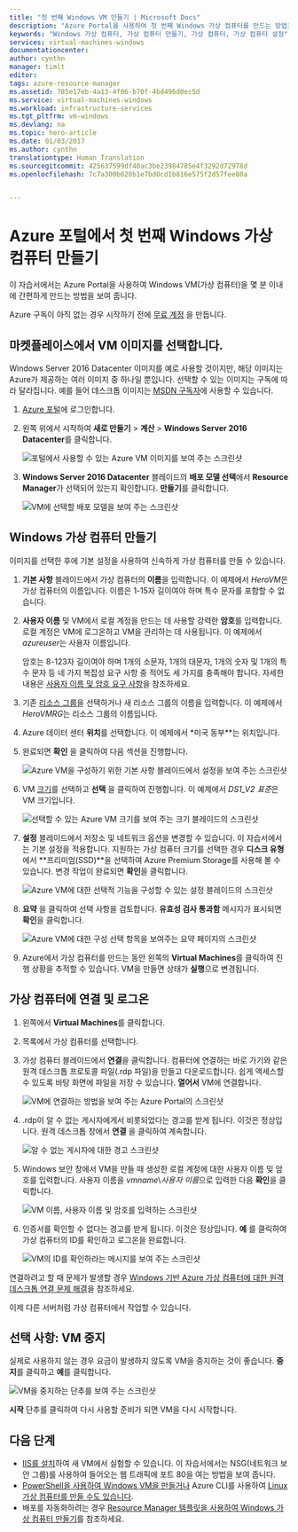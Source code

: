 ```yaml
---
title: "첫 번째 Windows VM 만들기 | Microsoft Docs"
description: "Azure Portal을 사용하여 첫 번째 Windows 가상 컴퓨터를 만드는 방법을 알아봅니다."
keywords: "Windows 가상 컴퓨터, 가상 컴퓨터 만들기, 가상 컴퓨터, 가상 컴퓨터 설정"
services: virtual-machines-windows
documentationcenter: 
author: cynthn
manager: timlt
editor: 
tags: azure-resource-manager
ms.assetid: 785e17eb-4a13-4f06-b70f-4bd496d0ec5d
ms.service: virtual-machines-windows
ms.workload: infrastructure-services
ms.tgt_pltfrm: vm-windows
ms.devlang: na
ms.topic: hero-article
ms.date: 01/03/2017
ms.author: cynthn
translationtype: Human Translation
ms.sourcegitcommit: 425637599df40ac3be23984785e4f3292d72978d
ms.openlocfilehash: 7c7a300b620b1e7bd0cd1b816e575f2d57fee80a


---
```

# <a name="create-your-first-windows-virtual-machine-in-the-azure-portal"></a>Azure 포털에서 첫 번째 Windows 가상 컴퓨터 만들기
이 자습서에서는 Azure Portal을 사용하여 Windows VM(가상 컴퓨터)을 몇 분 이내에 간편하게 만드는 방법을 보여 줍니다.  

Azure 구독이 아직 없는 경우 시작하기 전에 [무료 계정](https://azure.microsoft.com/free/) 을 만듭니다.

## <a name="choose-the-vm-image-from-the-marketplace"></a>마켓플레이스에서 VM 이미지를 선택합니다.
Windows Server 2016 Datacenter 이미지를 예로 사용할 것이지만, 해당 이미지는 Azure가 제공하는 여러 이미지 중 하나일 뿐입니다. 선택할 수 있는 이미지는 구독에 따라 달라집니다. 예를 들어 데스크톱 이미지는 [MSDN 구독자](https://azure.microsoft.com/pricing/member-offers/msdn-benefits-details/?WT.mc_id=A261C142F)에 사용할 수 있습니다.

1. [Azure 포털](https://portal.azure.com)에 로그인합니다.
2. 왼쪽 위에서 시작하여 **새로 만들기** > **계산** > **Windows Server 2016 Datacenter**를 클릭합니다.
   
    ![포털에서 사용할 수 있는 Azure VM 이미지를 보여 주는 스크린샷](./media/virtual-machines-windows-hero-tutorial/marketplace-new.png)
3. **Windows Server 2016 Datacenter** 블레이드의 **배포 모델 선택**에서 **Resource Manager**가 선택되어 있는지 확인합니다. **만들기**를 클릭합니다.
   
    ![VM에 선택할 배포 모델을 보여 주는 스크린샷](./media/virtual-machines-windows-hero-tutorial/deployment-model.png)

## <a name="create-the-windows-virtual-machine"></a>Windows 가상 컴퓨터 만들기
이미지를 선택한 후에 기본 설정을 사용하여 신속하게 가상 컴퓨터를 만들 수 있습니다.

1. **기본 사항** 블레이드에서 가상 컴퓨터의 **이름**을 입력합니다. 이 예제에서 *HeroVM*은 가상 컴퓨터의 이름입니다. 이름은 1-15자 길이여야 하며 특수 문자를 포함할 수 없습니다.
2. **사용자 이름** 및 VM에서 로컬 계정을 만드는 데 사용할 강력한 **암호**를 입력합니다. 로컬 계정은 VM에 로그온하고 VM을 관리하는 데 사용됩니다. 이 예제에서 *azureuser*는 사용자 이름입니다.
   
    암호는 8-123자 길이여야 하며 1개의 소문자, 1개의 대문자, 1개의 숫자 및 1개의 특수 문자 등 네 가지 복잡성 요구 사항 중 적어도 세 가지를 충족해야 합니다. 자세한 내용은 [사용자 이름 및 암호 요구 사항](virtual-machines-windows-faq.md#what-are-the-username-requirements-when-creating-a-vm)을 참조하세요.

3. 기존 [리소스 그룹](../azure-resource-manager/resource-group-overview.md#resource-groups)을 선택하거나 새 리소스 그룹의 이름을 입력합니다. 이 예제에서 *HeroVMRG*는 리소스 그룹의 이름입니다.

4. Azure 데이터 센터 **위치**를 선택합니다. 이 예제에서 *미국 동부**는 위치입니다. 

4. 완료되면 **확인** 을 클릭하여 다음 섹션을 진행합니다. 
   
    ![Azure VM을 구성하기 위한 **기본 사항** 블레이드에서 설정을 보여 주는 스크린샷](./media/virtual-machines-windows-hero-tutorial/basics-blade.png)
5. VM [크기](virtual-machines-windows-sizes.md?toc=%2fazure%2fvirtual-machines%2fwindows%2ftoc.json)를 선택하고 **선택** 을 클릭하여 진행합니다. 이 예제에서 *DS1_V2 표준*은 VM 크기입니다.
   
    ![선택할 수 있는 Azure VM 크기를 보여 주는 크기 블레이드의 스크린샷](./media/virtual-machines-windows-hero-tutorial/size-blade.png)
6. **설정** 블레이드에서 저장소 및 네트워크 옵션을 변경할 수 있습니다. 이 자습서에서는 기본 설정을 적용합니다. 지원하는 가상 컴퓨터 크기를 선택한 경우 **디스크 유형**에서 **프리미엄(SSD)**을 선택하여 Azure Premium Storage를 사용해 볼 수 있습니다. 변경 작업이 완료되면 **확인**을 클릭합니다.
   
    ![Azure VM에 대한 선택적 기능을 구성할 수 있는 설정 블레이드의 스크린샷](./media/virtual-machines-windows-hero-tutorial/settings-blade.png)
7. **요약** 을 클릭하여 선택 사항을 검토합니다. **유효성 검사 통과함** 메시지가 표시되면 **확인**을 클릭합니다.
   
    ![Azure VM에 대한 구성 선택 항목을 보여주는 요약 페이지의 스크린샷](./media/virtual-machines-windows-hero-tutorial/summary-blade.png)
8. Azure에서 가상 컴퓨터를 만드는 동안 왼쪽의 **Virtual Machines**를 클릭하여 진행 상황을 추적할 수 있습니다. VM을 만들면 상태가 **실행**으로 변경됩니다.

## <a name="connect-to-the-virtual-machine-and-sign-on"></a>가상 컴퓨터에 연결 및 로그온
1. 왼쪽에서 **Virtual Machines**를 클릭합니다.
2. 목록에서 가상 컴퓨터를 선택합니다.
3. 가상 컴퓨터 블레이드에서 **연결**을 클릭합니다. 컴퓨터에 연결하는 바로 가기와 같은 원격 데스크톱 프로토콜 파일(.rdp 파일)을 만들고 다운로드합니다. 쉽게 액세스할 수 있도록 바탕 화면에 파일을 저장 수 있습니다. **열어서** VM에 연결합니다.
   
    ![VM에 연결하는 방법을 보여 주는 Azure Portal의 스크린샷](./media/virtual-machines-windows-hero-tutorial/connect.png)
4. .rdp이 알 수 없는 게시자에게서 비롯되었다는 경고를 받게 됩니다. 이것은 정상입니다. 원격 데스크톱 창에서 **연결** 을 클릭하여 계속합니다.
   
    ![알 수 없는 게시자에 대한 경고 스크린샷](./media/virtual-machines-windows-hero-tutorial/rdp-warn.png)
5. Windows 보안 창에서 VM을 만들 때 생성한 로컬 계정에 대한 사용자 이름 및 암호를 입력합니다. 사용자 이름을 *vmname*&#92;*사용자 이름*으로 입력한 다음 **확인**을 클릭합니다.
   
    ![VM 이름, 사용자 이름 및 암호를 입력하는 스크린샷](./media/virtual-machines-windows-hero-tutorial/credentials.png)
6. 인증서를 확인할 수 없다는 경고를 받게 됩니다. 이것은 정상입니다. **예** 를 클릭하여 가상 컴퓨터의 ID를 확인하고 로그온을 완료합니다.
   
   ![VM의 ID를 확인하라는 메시지를 보여 주는 스크린샷](./media/virtual-machines-windows-hero-tutorial/cert-warning.png)

연결하려고 할 때 문제가 발생할 경우 [Windows 기반 Azure 가상 컴퓨터에 대한 원격 데스크톱 연결 문제 해결](virtual-machines-windows-troubleshoot-rdp-connection.md?toc=%2fazure%2fvirtual-machines%2fwindows%2ftoc.json)을 참조하세요.

이제 다른 서버처럼 가상 컴퓨터에서 작업할 수 있습니다.

## <a name="optional-stop-the-vm"></a>선택 사항: VM 중지
실제로 사용하지 않는 경우 요금이 발생하지 않도록 VM을 중지하는 것이 좋습니다. **중지**를 클릭하고 **예**를 클릭합니다.

![VM을 중지하는 단추를 보여 주는 스크린샷](./media/virtual-machines-windows-hero-tutorial/stop-vm.png)

**시작** 단추를 클릭하여 다시 사용할 준비가 되면 VM을 다시 시작합니다.

## <a name="next-steps"></a>다음 단계
* [IIS를 설치](virtual-machines-windows-hero-role.md?toc=%2fazure%2fvirtual-machines%2fwindows%2ftoc.json)하여 새 VM에서 실험할 수 있습니다. 이 자습서에서는 NSG(네트워크 보안 그룹)를 사용하여 들어오는 웹 트래픽에 포트 80을 여는 방법을 보여 줍니다. 
* [PowerShell을 사용하여 Windows VM을 만들거나](virtual-machines-windows-ps-create.md?toc=%2fazure%2fvirtual-machines%2fwindows%2ftoc.json) Azure CLI를 사용하여 [Linux 가상 컴퓨터를 만들 수도 있습니다](virtual-machines-linux-quick-create-cli.md?toc=%2fazure%2fvirtual-machines%2flinux%2ftoc.json).
* 배포를 자동화하려는 경우 [Resource Manager 템플릿을 사용하여 Windows 가상 컴퓨터 만들기](virtual-machines-windows-ps-template.md?toc=%2fazure%2fvirtual-machines%2fwindows%2ftoc.json)를 참조하세요.




<!--HONumber=Feb17_HO3-->


